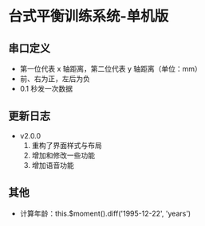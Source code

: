 <!--
 * @Author      : Mr.bin
 * @Date        : 2022-04-22 09:49:27
 * @LastEditTime: 2022-12-28 15:55:34
 * @Description : energy-n14-e13-standalone-table-balance-instrument
-->

# 台式平衡训练系统-单机版

## 串口定义

- 第一位代表 x 轴距离，第二位代表 y 轴距离（单位：mm）
- 前、右为正，左后为负
- 0.1 秒发一次数据

## 更新日志

- v2.0.0
  1. 重构了界面样式与布局
  2. 增加和修改一些功能
  3. 增加语音功能

## 其他

- 计算年龄：this.$moment().diff('1995-12-22', 'years')
